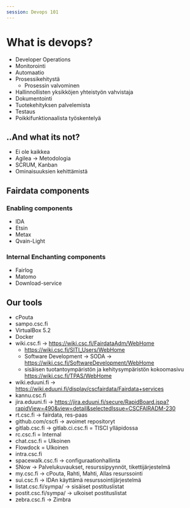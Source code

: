 ```yaml
---
session: Devops 101
---
```


# What is devops?

* Developer Operations
* Monitorointi
* Automaatio
* Prosessikehitystä
    * Prosessin valvominen
* Hallinnollisten yksikköjen yhteistyön vahvistaja
* Dokumentointi
* Tuotekehityksen palvelemista
* Testaus
* Poikkifunktionaalista työskentelyä


## ..And what its not?

* Ei ole kaikkea
* Agilea -> Metodologia
* SCRUM, Kanban
* Ominaisuuksien kehittämistä

## Fairdata components

### Enabling components

* IDA
* Etsin
* Metax
* Qvain-Light

### Internal Enchanting components

* Fairlog
* Matomo
* Download-service


## Our tools

* cPouta
* sampo.csc.fi
* VirtualBox 5.2
* Docker
* wiki.csc.fi -> https://wiki.csc.fi/FairdataAdm/WebHome
    * https://wiki.csc.fi/SITI_Users/WebHome
    * Software Development -> SODA -> https://wiki.csc.fi/SoftwareDevelopment/WebHome
    * sisäisen tuotantoympäristön ja kehitysympäristön kokoomasivu https://wiki.csc.fi/TPAS/WebHome
* wiki.eduuni.fi -> https://wiki.eduuni.fi/display/cscfairdata/Fairdata+services
* kannu.csc.fi
* jira.eduuni.fi -> https://jira.eduuni.fi/secure/RapidBoard.jspa?rapidView=490&view=detail&selectedIssue=CSCFAIRADM-230
* rt.csc.fi -> fairdata, res-paas
* github.com/cscfi -> avoimet repositoryt
* gitlab.csc.fi -> gitlab.ci.csc.fi = TISCI ylläpidossa
* rc.csc.fi = Internal
* chat.csc.fi = Ulkoinen
* Flowdock = Ulkoinen
* intra.csc.fi
* spacewalk.csc.fi -> configuraationhallinta
* SNow -> Palvelukuvaukset, resurssipyynnöt, tikettijärjestelmä
* my.csc.fi -> cPouta, Rahti, Mahti, Allas resurssointi
* sui.csc.fi -> IDAn käyttämä resurssointijärjestelmä
* listat.csc.fi/sympa/ -> sisäiset postituslistat
* postit.csc.fi/sympa/ -> ulkoiset postituslistat
* zebra.csc.fi -> Zimbra